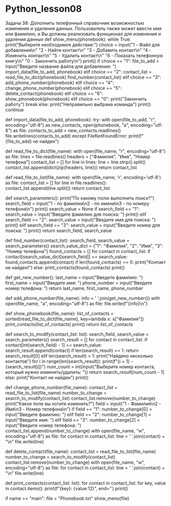 # Python_lesson08
Задача 38: Дополнить телефонный справочник возможностью изменения и удаления данных.
Пользователь также может ввести имя или фамилию, и Вы должны реализовать функционал для изменения и удаления данных
def show_menu(phonebook): while True: print("Выберите необходимое действие:") choice = input("1 - Файл для добавления\n" "2 - Найти контакт\n" "3 - Добавить контакт\n" "4 - Изменить контакт\n" "5 - Удалить контакт\n" "6 - Показать телефонную книгу\n" "0 - Закончить работу\n") print() if choice == "1": file_to_add = input("Введите название файла для добавления: ") import_data(file_to_add, phonebook) elif choice == "2": contact_list = read_file_to_dict(phonebook) find_number(contact_list) elif choice == "3": add_phone_number(phonebook) elif choice == "4": change_phone_number(phonebook) elif choice == "5": delete_contact(phonebook) elif choice == "6": show_phonebook(phonebook) elif choice == "0": print("Закончить работу") break else: print("Неправильно выбрана команда") print() continue

def import_data(file_to_add, phonebook): try: with open(file_to_add, "r", encoding="utf-8") as new_contacts, open(phonebook, "a", encoding="utf-8") as file: contacts_to_add = new_contacts.readlines() file.writelines(contacts_to_add) except FileNotFoundError: print(f"{file_to_add} не найден")

def read_file_to_dict(file_name): with open(file_name, "r", encoding="utf-8") as file: lines = file.readlines() headers = ["Фамилия", "Имя", "Номер телефона"] contact_list = [] for line in lines: line = line.strip().split() contact_list.append(dict(zip(headers, line))) return contact_list

def read_file_to_list(file_name): with open(file_name, 'r', encoding='utf-8') as file: contact_list = [] for line in file.readlines(): contact_list.append(line.split()) return contact_list

def search_parameters(): print("По какому полю выполнить поиск?") search_field = input("1 - по фамилии\n2 - по имени\n3 - по номеру телефона\n") print() search_value = None if search_field == "1": search_value = input("Введите фамилию для поиска: ") print() elif search_field == "2": search_value = input("Введите имя для поиска: ") print() elif search_field == "3": search_value = input("Введите номер для поиска: ") print() return search_field, search_value

def find_number(contact_list): search_field, search_value = search_parameters() search_value_dict = {"1": "Фамилия", "2": "Имя", "3": "Номер телефона"} found_contacts = [] for contact in contact_list: if contact[search_value_dict[search_field]] == search_value: found_contacts.append(contact) if len(found_contacts) == 0: print("Контакт не найден!") else: print_contacts(found_contacts) print()

def get_new_number(): last_name = input("Введите фамилию: ") first_name = input("Введите имя: ") phone_number = input("Введите номер телефона: ") return last_name, first_name, phone_number

def add_phone_number(file_name): info = ' '.join(get_new_number()) with open(file_name, "a", encoding="utf-8") as file: file.write(f"{info}\n")

def show_phonebook(file_name): list_of_contacts = sorted(read_file_to_dict(file_name), key=lambda x: x["Фамилия"]) print_contacts(list_of_contacts) print() return list_of_contacts

def search_to_modify(contact_list: list): search_field, search_value = search_parameters() search_result = [] for contact in contact_list: if contact[int(search_field) - 1] == search_value: search_result.append(contact) if len(search_result) == 1: return search_result[0] elif len(search_result) > 1: print("Найдено несколько контактов") for i in range(len(search_result)): print(f"{i + 1} - {search_result[i]}") num_count = int(input("Выберите номер контакта, который нужно изменить/удалить: ")) return search_result[num_count - 1] else: print("Контакт не найден") print()

def change_phone_number(file_name): contact_list = read_file_to_list(file_name) number_to_change = search_to_modify(contact_list) contact_list.remove(number_to_change) print("Какое поле вы хотите изменить?") field = input("1 - Фамилия\n2 - Имя\n3 - Номер телефона\n") if field == "1": number_to_change[0] = input("Введите фамилию: ") elif field == "2": number_to_change[1] = input("Введите имя: ") elif field == "3": number_to_change[2] = input("Введите номер телефона: ") contact_list.append(number_to_change) with open(file_name, "w", encoding="utf-8") as file: for contact in contact_list: line = ' '.join(contact) + "\n" file.write(line)

def delete_contact(file_name): contact_list = read_file_to_list(file_name) number_to_change = search_to_modify(contact_list) contact_list.remove(number_to_change) with open(file_name, "w", encoding="utf-8") as file: for contact in contact_list: line = ' '.join(contact) + "\n" file.write(line)

def print_contacts(contact_list: list): for contact in contact_list: for key, value in contact.items(): print(f"{key}: {value:12}", end='') print()

if name == "main": file = "Phonebook.txt" show_menu(file)
